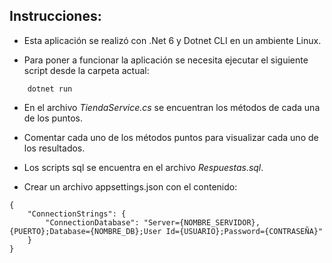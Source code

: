 ## Instrucciones:

- Esta aplicación se realizó con .Net 6 y Dotnet CLI en un ambiente Linux.

- Para poner a funcionar la aplicación se necesita ejecutar el siguiente script desde la carpeta actual:
~~~
    dotnet run
~~~

- En el archivo *TiendaService.cs* se encuentran los métodos de cada una de los puntos.

- Comentar cada uno de los métodos puntos para visualizar cada uno de los resultados.

- Los scripts sql se encuentra en el archivo *Respuestas.sql*.

- Crear un archivo appsettings.json con el contenido: 
~~~
{
    "ConnectionStrings": {
        "ConnectionDatabase": "Server={NOMBRE_SERVIDOR},{PUERTO};Database={NOMBRE_DB};User Id={USUARIO};Password={CONTRASEÑA}"
    }
}
~~~

